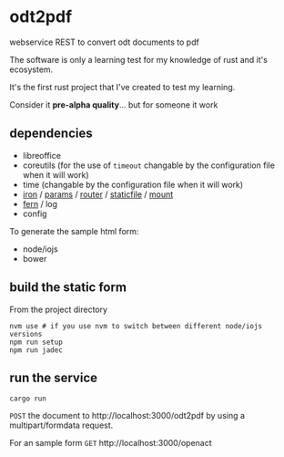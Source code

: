 # odt2pdf
webservice REST to convert odt documents to pdf

The software is only a learning test for my knowledge of rust and it's ecosystem.

It's the first rust project that I've created to test my learning.

Consider it **pre-alpha quality**... but for someone it work

## dependencies

* libreoffice
* coreutils (for the use of `timeout` changable by the configuration file when it will work)
* time (changable by the configuration file when it will work)
* [iron](https://github.com/iron/iron) / [params](https://github.com/iron/params) / [router](https://github.com/iron/router) / [staticfile](https://github.com/iron/static) / [mount](https://github.com/iron/mount)
* [fern](https://github.com/daboross/fern-rs) / log
* config

To generate the sample html form:

* node/iojs
* bower


## build the static form

From the project directory 

``` shell
nvm use # if you use nvm to switch between different node/iojs versions
npm run setup
npm run jadec
```

## run the service

```shell
cargo run
```

`POST` the document to http://localhost:3000/odt2pdf by using a multipart/formdata request.

For an sample form `GET` http://localhost:3000/openact
